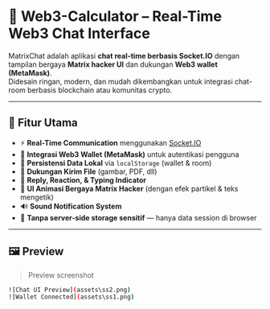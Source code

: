 # 💬 Web3-Calculator – Real-Time Web3 Chat Interface  

MatrixChat adalah aplikasi **chat real-time berbasis Socket.IO** dengan tampilan bergaya **Matrix hacker UI** dan dukungan **Web3 wallet (MetaMask)**.  
Didesain ringan, modern, dan mudah dikembangkan untuk integrasi chat-room berbasis blockchain atau komunitas crypto.

---

## 🚀 Fitur Utama

- ⚡ **Real-Time Communication** menggunakan [Socket.IO](https://socket.io/)
- 🧩 **Integrasi Web3 Wallet (MetaMask)** untuk autentikasi pengguna  
- 💾 **Persistensi Data Lokal** via `localStorage` (wallet & room)
- 📎 **Dukungan Kirim File** (gambar, PDF, dll)
- 💬 **Reply, Reaction, & Typing Indicator**
- 🎨 **UI Animasi Bergaya Matrix Hacker** (dengan efek partikel & teks mengetik)
- 🔊 **Sound Notification System**
- 🔐 **Tanpa server-side storage sensitif** — hanya data session di browser

---

## 🖼️ Preview

> Preview screenshot

```bash
![Chat UI Preview](assets\ss2.png)
![Wallet Connected](assets\ss1.png)
